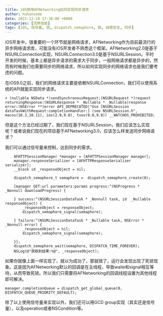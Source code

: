 ```yaml
---
title: iOS使用AFNetworking如何实现同步请求
author: huhansome
date: 2021-12-28 17:38:00 +0800
categories: [流弊技能]
tags: [iOS, 信号量, 锁, dispatch_semaphore, 锁, 线程安全, 同步]
---
```


iOS开发中，很重要的一个环节就是网络请求，AFNetworking作为目前最流行的异步网络请求库，可能没有iOS开发者不熟悉这个框架。AFNetworking2.0是基于NSURLConnection实现，NSURLConnection3.0是基于NSURLSession。平时开发的时候，基本上都是异步请求的需求大于同步，一般网络请求都是异步的，然而有时候我们也需要同步的网络请求，所以如何实现同步的网络请求也是我们要考虑的问题。

在iOS9.0之前，我们的网络请求主要是依赖NSURLConnection，我们可以使用系统的API就能实现同步请求。
```
+ (nullable NSData *)sendSynchronousRequest:(NSURLRequest *)request returningResponse:(NSURLResponse * _Nullable * _Nullable)response error:(NSError **)error API_DEPRECATED("Use [NSURLSession dataTaskWithRequest:completionHandler:] (see NSURLSession.h", macos(10.3,10.11), ios(2.0,9.0), tvos(9.0,9.0)) __WATCHOS_PROHIBITED;
```

但是这个方法已经过期了，我们现在基于NSURLSession，我们应该怎么实现呢？或者说我们现在的项目基于AFNetworking3.0，应该怎么样发送同步网络请求？

我们可以通过信号量来控制，达到同步的需求。
```
    AFHTTPSessionManager *manager = [AFHTTPSessionManager manager];
    manager.responseSerializer = [AFHTTPResponseSerializer serializer];
    __block id _responseObject = nil;
    
    dispatch_semaphore_t semaphore =  dispatch_semaphore_create(0);
    
    [manager GET:url parameters:params progress:^(NSProgress * _Nonnull downloadProgress) {
        
    } success:^(NSURLSessionDataTask * _Nonnull task, id  _Nullable responseObject) {
        _responseObject = responseObject;
        dispatch_semaphore_signal(semaphore);
        
    } failure:^(NSURLSessionDataTask * _Nullable task, NSError * _Nonnull error) {
        _responseObject = nil;
        dispatch_semaphore_signal(semaphore);
        
    }];
    dispatch_semaphore_wait(semaphore, DISPATCH_TIME_FOREVER);
    NSLog(@"获取到结果:%@", _responseObject);
```
如果你就像上面一样实现了，就以为成功了，那就错了，运行会发现出现了死锁现象。这是因为AFNetworking默认的回调是在主线程，导致waite和signal相互等待，从而导致死锁。所以我们只需要将AFNetworking的回调线程设置为其他线程即可解决。

```
manager.completionQueue = dispatch_get_global_queue(0, DISPATCH_QUEUE_PRIORITY_DEFAULT);
```
除了以上使用信号量来实现以外，我们还可以用GCD group实现（其实还是信号量），以及operation或者NSCondition等。
